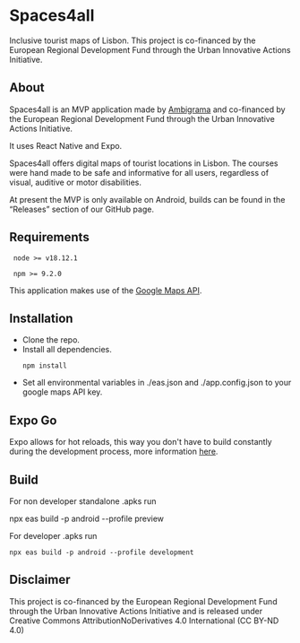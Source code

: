 # Spaces4all
Inclusive tourist maps of Lisbon. This project is co-financed by the European Regional Development Fund through the Urban Innovative Actions Initiative.
## About

Spaces4all is an MVP application made by [Ambigrama](http://www.ambigrama.pt) and co-financed by the European Regional Development Fund through the Urban Innovative Actions Initiative.  

It uses React Native and Expo.

Spaces4all offers digital maps of tourist locations in Lisbon. The courses were hand made to be safe and informative for all users, regardless of visual, auditive or motor disabilities. 

At present the MVP is only available on Android, builds can be found in the “Releases” section of our GitHub page.

  

## Requirements

  

````console
 node >= v18.12.1
 ````
````console
 npm >= 9.2.0
 ````


  

This application makes use of the [Google Maps API](https://developers.google.com/maps).

  

## Installation  

- Clone the repo.
- Install all dependencies.
	````console
	npm install
	 ````
- Set all environmental variables in ./eas.json and ./app.config.json to your google maps API key.

## Expo Go  

Expo allows for hot reloads, this way you don't have to build constantly during the development process, more information [here](http://docs.expo.dev).  
  

## Build

  

For non developer standalone .apks run

npx eas build -p android --profile preview

  

For developer .apks run

````console
npx eas build -p android --profile development
````

## Disclaimer 
This project is co-financed by the European Regional Development Fund through the Urban Innovative Actions Initiative and is released under Creative Commons AttributionNoDerivatives 4.0 International (CC BY-ND 4.0)
